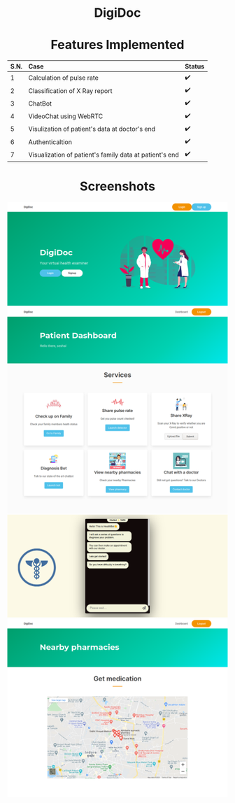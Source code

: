 <h1 align="center">DigiDoc</h1>

<h1 align="center">Features Implemented</h1>

S.N. |Case | Status | 
:------------ | :-------------| :-------------| 
1| Calculation of pulse rate  | :heavy_check_mark: |
2| Classification of X Ray report | :heavy_check_mark: | 
3| ChatBot | :heavy_check_mark: | 
4| VideoChat using WebRTC| :heavy_check_mark: |
5| Visulization of patient's data at doctor's end | :heavy_check_mark: |
6| Authenticaltion | :heavy_check_mark: |
7| Visualization of patient's family data at patient's end | :heavy_check_mark: |

<h1 align="center">Screenshots</h1>
<img align="centre" src="https://github.com/tushar-amrit-6/beta30_TeamSoul/blob/main/screenshots/landing-page.png" /><br>
<img align="centre" src="https://github.com/tushar-amrit-6/beta30_TeamSoul/blob/main/screenshots/dashboard.png" /><br>
<img align="centre" src="https://github.com/tushar-amrit-6/beta30_TeamSoul/blob/main/screenshots/chatbot.png" /><br>
<img align="centre" src="https://github.com/tushar-amrit-6/beta30_TeamSoul/blob/main/screenshots/pharmacy.png" /><br>
